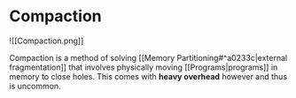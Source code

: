 # Compaction

![[Compaction.png]]

Compaction is a method of solving [[Memory Partitioning#^a0233c|external fragmentation]] that involves physically moving [[Programs|programs]] in memory to close holes. This comes with **heavy overhead** however and thus is uncommon.